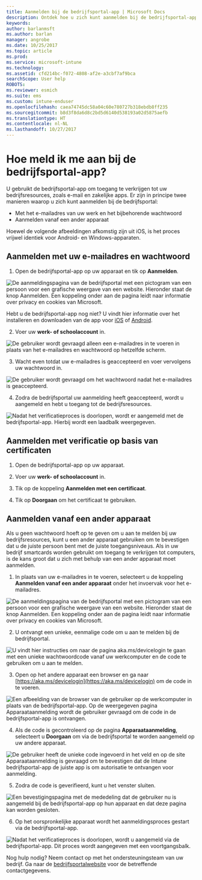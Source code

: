```yaml
---
title: Aanmelden bij de bedrijfsportal-app | Microsoft Docs
description: Ontdek hoe u zich kunt aanmelden bij de bedrijfsportal-app op meerdere platformen.
keywords: 
author: barlanmsft
ms.author: barlan
manager: angrobe
ms.date: 10/25/2017
ms.topic: article
ms.prod: 
ms.service: microsoft-intune
ms.technology: 
ms.assetid: cfd214bc-f072-4808-af2e-a3cbf7af9bca
searchScope: User help
ROBOTS: 
ms.reviewer: esmich
ms.suite: ems
ms.custom: intune-enduser
ms.openlocfilehash: caea74745dc58a04c60e780727b318ebdb8ff235
ms.sourcegitcommit: b8d3f8da6d8c2bd5d6140d538193a02d5875aefb
ms.translationtype: HT
ms.contentlocale: nl-NL
ms.lasthandoff: 10/27/2017
---
```

# <a name="how-do-i-sign-in-to-the-company-portal-app---user-story-1132123--"></a>Hoe meld ik me aan bij de bedrijfsportal-app? <!--User Story 1132123-->

U gebruikt de bedrijfsportal-app om toegang te verkrijgen tot uw bedrijfsresources, zoals e-mail en zakelijke apps. Er zijn in principe twee manieren waarop u zich kunt aanmelden bij de bedrijfsportal:

* Met het e-mailadres van uw werk en het bijbehorende wachtwoord
* Aanmelden vanaf een ander apparaat

Hoewel de volgende afbeeldingen afkomstig zijn uit iOS, is het proces vrijwel identiek voor Android- en Windows-apparaten.

## <a name="signing-in-with-your-email-address-and-password"></a>Aanmelden met uw e-mailadres en wachtwoord

1. Open de bedrijfsportal-app op uw apparaat en tik op **Aanmelden**.

  ![De aanmeldingspagina van de bedrijfsportal met een pictogram van een persoon voor een grafische weergave van een website. Hieronder staat de knop Aanmelden. Een koppeling onder aan de pagina leidt naar informatie over privacy en cookies van Microsoft.](/intune/media/cp_ios_aad_signin_after_1704_001.png)

  Hebt u de bedrijfsportal-app nog niet? U vindt hier informatie over het installeren en downloaden van de app voor [iOS](install-and-sign-in-to-the-intune-company-portal-app-ios.md) of [Android](install-the-company-portal-app-android.md).

2. Voer uw **werk- of schoolaccount** in.

  ![De gebruiker wordt gevraagd alleen een e-mailadres in te voeren in plaats van het e-mailadres en wachtwoord op hetzelfde scherm.](/intune/media/cp_ios_aad_signin_after_1704_002.png)

3. Wacht even totdat uw e-mailadres is geaccepteerd en voer vervolgens uw wachtwoord in.

  ![De gebruiker wordt gevraagd om het wachtwoord nadat het e-mailadres is geaccepteerd.](/intune/media/cp_ios_aad_signin_after_1704_003.png)

4. Zodra de bedrijfsportal uw aanmelding heeft geaccepteerd, wordt u aangemeld en hebt u toegang tot de bedrijfsresources.   

  ![Nadat het verificatieproces is doorlopen, wordt er aangemeld met de bedrijfsportal-app. Hierbij wordt een laadbalk weergegeven.](/intune/media/cp_ios_aad_signin_from_another_device_after_1704_007.png)

## <a name="signing-in-with-certificate-based-authentication"></a>Aanmelden met verificatie op basis van certificaten

1.  Open de bedrijfsportal-app op uw apparaat.

2.  Voer uw **werk- of schoolaccount** in.

3.  Tik op de koppeling **Aanmelden met een certificaat**.

4.  Tik op **Doorgaan** om het certificaat te gebruiken.

## <a name="signing-in-from-another-device"></a>Aanmelden vanaf een ander apparaat

Als u geen wachtwoord hoeft op te geven om u aan te melden bij uw bedrijfsresources, kunt u een ander apparaat gebruiken om te bevestigen dat u de juiste persoon bent met de juiste toegangsniveaus. Als in uw bedrijf smartcards worden gebruikt om toegang te verkrijgen tot computers, is de kans groot dat u zich met behulp van een ander apparaat moet aanmelden.

1. In plaats van uw e-mailadres in te voeren, selecteert u de koppeling **Aanmelden vanaf een ander apparaat** onder het invoervak voor het e-mailadres.

  ![De aanmeldingspagina van de bedrijfsportal met een pictogram van een persoon voor een grafische weergave van een website. Hieronder staat de knop Aanmelden. Een koppeling onder aan de pagina leidt naar informatie over privacy en cookies van Microsoft.](/intune/media/cp_ios_aad_signin_from_another_device_after_1704_001.png)

2. U ontvangt een unieke, eenmalige code om u aan te melden bij de bedrijfsportal.

  ![U vindt hier instructies om naar de pagina aka.ms/devicelogin te gaan met een unieke wachtwoordcode vanaf uw werkcomputer en de code te gebruiken om u aan te melden.](/intune/media/cp_ios_aad_signin_from_another_device_after_1704_003.png)

3. Open op het andere apparaat een browser en ga naar [https://aka.ms/devicelogin](https://aka.ms/devicelogin) om de code in te voeren.

  ![Een afbeelding van de browser van de gebruiker op de werkcomputer in plaats van de bedrijfsportal-app. Op de weergegeven pagina Apparaataanmelding wordt de gebruiker gevraagd om de code in de bedrijfsportal-app is ontvangen.](/intune/media/cp_ios_aad_signin_from_another_device_after_1704_004.png)

4. Als de code is gecontroleerd op de pagina **Apparaataanmelding**, selecteert u __Doorgaan__ om via de bedrijfsportal te worden aangemeld op uw andere apparaat.

  ![De gebruiker heeft de unieke code ingevoerd in het veld en op de site Apparaataanmelding is gevraagd om te bevestigen dat de Intune bedrijfsportal-app de juiste app is om autorisatie te ontvangen voor aanmelding.](/intune/media/cp_ios_aad_signin_from_another_device_after_1704_005.png)

5. Zodra de code is geverifieerd, kunt u het venster sluiten.

  ![Een bevestigingspagina met de mededeling dat de gebruiker nu is aangemeld bij de bedrijfsportal-app op hun apparaat en dat deze pagina kan worden gesloten.](/intune/media/cp_ios_aad_signin_from_another_device_after_1704_006.png)

6. Op het oorspronkelijke apparaat wordt het aanmeldingsproces gestart via de bedrijfsportal-app.

  ![Nadat het verificatieproces is doorlopen, wordt u aangemeld via de bedrijfsportal-app. Dit proces wordt aangegeven met een voortgangsbalk.](/intune/media/cp_ios_aad_signin_from_another_device_after_1704_007.png)

Nog hulp nodig? Neem contact op met het ondersteuningsteam van uw bedrijf. Ga naar de [bedrijfsportalwebsite](https://portal.manage.microsoft.com) voor de betreffende contactgegevens.
